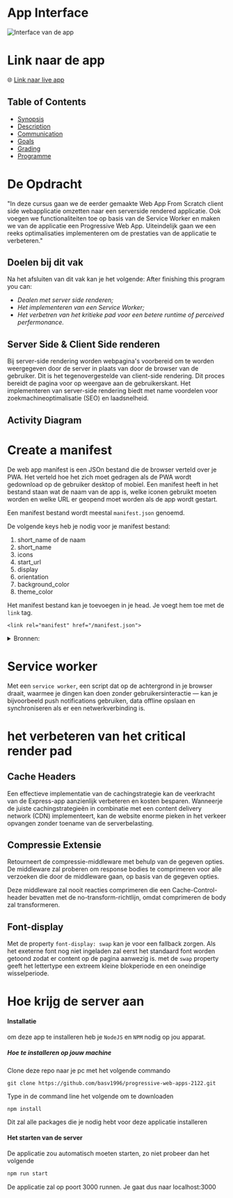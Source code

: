 # App Interface

![Interface van de app](https://raw.githubusercontent.com/basv1996/######)

# Link naar de app
:globe_with_meridians: [Link naar live app](https://basv1996.github.io/web-app-from-scratch-2122/spa/) 

## Table of Contents
- [Synopsis](#synopsis)
- [Description](#description)
- [Communication](#communication)
- [Goals](#goals)
- [Grading](#grading)
- [Programme](#programme)

# De Opdracht
"In deze cursus gaan we de eerder gemaakte Web App From Scratch client side webapplicatie omzetten naar een serverside rendered applicatie. Ook voegen we functionaliteiten toe op basis van de Service Worker en maken we van de applicatie een Progressive Web App. Uiteindelijk gaan we een reeks optimalisaties  implementeren om de prestaties van de applicatie te verbeteren."

## Doelen bij dit vak
Na het afsluiten van dit vak kan je het volgende:
After finishing this program you can:
- _Dealen met server side renderen;_
- _Het implementeren van een Service Worker;_
- _Het verbetren van het kritieke pad voor een betere runtime of perceived perfermonance._


## Server Side & Client Side renderen
Bij server-side rendering worden webpagina's voorbereid om te worden weergegeven door de server in plaats van door de browser van de gebruiker. Dit is het tegenovergestelde van client-side rendering. Dit proces bereidt de pagina voor op weergave aan de gebruikerskant. Het implementeren van server-side rendering biedt met name voordelen voor zoekmachineoptimalisatie (SEO) en laadsnelheid.

## Activity Diagram



# Create a manifest

De web app manifest is een JSOn bestand die de browser verteld over je PWA. Het verteld hoe het zich moet gedragen als de PWA wordt gedownload op de gebruiker desktop of mobiel. Een manifest heeft in het bestand staan wat de naam van de app is, welke iconen gebruikt moeten worden en welke URL er geopend moet worden als de app wordt gestart.

Een manifest bestand wordt meestal <code>manifest.json</code> genoemd.

De volgende keys heb je nodig voor je manifest bestand:
1. short_name of de naam
2. short_name
3. icons
4. start_url
5. display
6. orientation
7. background_color
8. theme_color

Het manifest bestand kan je toevoegen in je head. Je voegt hem toe met de `link` tag.

```
<link rel="manifest" href="/manifest.json">
```

<details>
<summary>Bronnen:</summary>
https://web.dev/add-manifest/#:~:text=The%20web%20app%20manifest%20is,when%20the%20app%20is%20launched.
</details>

# Service worker
Met een `service worker`, een script dat op de achtergrond in je browser draait, waarmee je dingen kan doen zonder gebruikersinteractie — kan je bijvoorbeeld push notifications gebruiken, data offline opslaan en synchroniseren als er een netwerkverbinding is.

# het verbeteren van het critical render pad
## Cache Headers
Een effectieve implementatie van de cachingstrategie kan de veerkracht van de Express-app aanzienlijk verbeteren en kosten besparen. Wanneerje de juiste cachingstrategieën in combinatie met een content delivery network (CDN) implementeert, kan de website enorme pieken in het verkeer opvangen zonder toename van de serverbelasting.

## Compressie Extensie
Retourneert de compressie-middleware met behulp van de gegeven opties. De middleware zal proberen om response bodies te comprimeren voor alle verzoeken die door de middleware gaan, op basis van de gegeven opties.

Deze middleware zal nooit reacties comprimeren die een Cache-Control-header bevatten met de no-transform-richtlijn, omdat comprimeren de body zal transformeren.

## Font-display
Met de property `font-display: swap` kan je voor een fallback zorgen. Als het exeterne font nog niet ingeladen zal eerst het standaard font worden getoond zodat er content op de pagina aanwezig is. met de `swap` property geeft het lettertype een extreem kleine blokperiode en een oneindige wisselperiode.


# Hoe krijg de server aan
#### Installatie
om deze app te installeren heb je `NodeJS` en `NPM` nodig op jou apparat.

##### Hoe te installeren op jouw machine

Clone deze repo naar je pc met het volgende commando

```
git clone https://github.com/basv1996/progressive-web-apps-2122.git
```
Type in de command line het volgende om te downloaden 

```
npm install
```
Dit zal alle packages die je nodig hebt voor deze applicatie installeren


#### Het starten van de server
De applicatie zou automatisch moeten starten, zo niet probeer dan het volgende

```bash
npm run start
```
De applicatie zal op poort 3000 runnen. Je gaat dus naar localhost:3000












<!-- Here are some hints for your project! -->

<!-- Start out with a title and a description -->

<!-- Add a nice image here at the end of the week, showing off your shiny frontend 📸 -->

<!-- Add a link to your live demo in Github Pages 🌐-->

<!-- replace the code in the /docs folder with your own, so you can showcase your work with GitHub Pages 🌍 -->

<!-- Maybe a table of contents here? 📚 -->

<!-- ☝️ replace this description with a description of your own work -->

<!-- How about a section that describes how to install this project? 🤓 -->

<!-- ...but how does one use this project? What are its features 🤔 -->

<!-- ...you should implement an explanation of client- server rendering choices 🍽 -->

<!-- ...and an activity diagram including the Service Worker 📈 -->

<!-- This would be a good place for a list of enhancements to optimize the critical render path implemented your app  -->

<!-- Maybe a checklist of done stuff and stuff still on your wishlist? ✅ -->

<!-- We all stand on the shoulders of giants, please link all the sources you used in to create this project. -->

<!-- How about a license here? When in doubt use GNU GPL v3. 📜  -->
